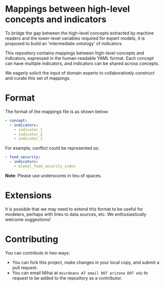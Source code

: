 # Mappings between high-level concepts and indicators

To bridge the gap between the high-level concepts extracted by machine readers
and the lower-level variables required for expert models, it is proposed to
build an 'intermediate ontology' of indicators.

This repository contains mappings between high-level concepts and indicators,
expressed in the human-readable YAML format. Each concept can have multiple
indicators, and indicators can be shared across concepts.

We eagerly solicit the input of domain experts to collaboratively construct and
curate this set of mappings.

# Format

The format of the mappings file is as shown below:

```yaml
- concept:
  - indicators:
    - indicator_1
    - indicator_2
    - indicator_3
```

For example, conflict could be represented as:

```yaml
- food_security:
  - indicators:
    - Global_food_security_index
```

**Note**: Please use underscores in lieu of spaces.

# Extensions

It is possible that we may need to extend this format to be useful for modelers,
perhaps with links to data sources, etc.  We enthusiastically welcome
suggestions!

# Contributing

You can contribute in two ways:

- You can fork this project, make changes in your local copy, and submit a pull
    request.
- You can email Mihai at `msurdeanu AT email DOT arizona
  DOT edu` to request to be added to the repository as a contributor.
